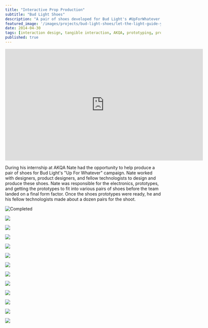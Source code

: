 ```yaml
---
title: "Interactive Prop Production"
subtitle: "Bud Light Shoes"
description: "A pair of shoes developed for Bud Light's #UpForWhatever campaign"
featured_image: '/images/projects/bud-light-shoes/let-the-light-guide-you.png'
date: 2014-04-30
tags: [interaction design, tangible interaction, AKQA, prototyping, production]
published: true
---
```


<iframe src="https://player.vimeo.com/video/343865737" width="640" height="360" frameborder="0" allow="autoplay; fullscreen" allowfullscreen></iframe>

During his internship at AKQA Nate had the opportunity to help produce a pair of shoes for Bud Light's "Up For Whatever" campaign.
Nate worked with designers, product designers, and fellow technologists to design and produce these shoes.
Nate was responsible for the electronics, prototypes, and getting the prototypes to fit into various pairs of shoes before the team landed on a final form factor.
Once the shoes prototypes were ready, he and his fellow technologists made about a dozen pairs for the shoot.

![Completed](/images/projects/bud-light-shoes/build-complete.png)

![](/images/projects/bud-light-shoes/notes-1.jpg)

![](/images/projects/bud-light-shoes/notes-2.jpg)

![](/images/projects/bud-light-shoes/design.png)

![](/images/projects/bud-light-shoes/design-compare-1.jpg)

![](/images/projects/bud-light-shoes/design-compare-2.jpg)

![](/images/projects/bud-light-shoes/laser-cut.png)

![](/images/projects/bud-light-shoes/build-process-1.png)

![](/images/projects/bud-light-shoes/build-process-2.jpg)

![](/images/projects/bud-light-shoes/build-process-3.png)

![](/images/projects/bud-light-shoes/first-build.jpg)

![](/images/projects/bud-light-shoes/build-complete.png)

![](/images/projects/bud-light-shoes/lights.png)

